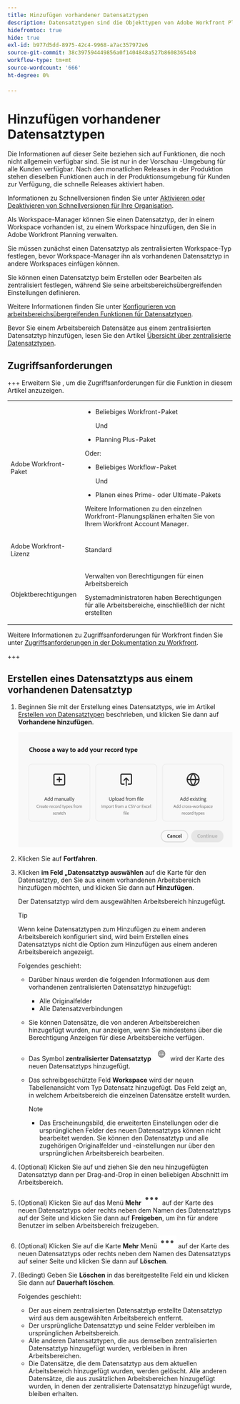 ```yaml
---
title: Hinzufügen vorhandener Datensatztypen
description: Datensatztypen sind die Objekttypen von Adobe Workfront Planning. In Workfront Planning können Sie einen vorhandenen Datensatztyp hinzufügen, der in einem anderen Workspace erstellt wurde.
hidefromtoc: true
hide: true
exl-id: b977d5dd-8975-42c4-9968-a7ac357972e6
source-git-commit: 38c397594449856a0f1404848a527b86083654b8
workflow-type: tm+mt
source-wordcount: '666'
ht-degree: 0%

---
```


<!-- add these to the metadata, when making this public: 

feature: Workfront Planning
role: User, Admin
author: Alina
recommendations: noDisplay, noCatalog
-->

# Hinzufügen vorhandener Datensatztypen

<span class="preview">Die Informationen auf dieser Seite beziehen sich auf Funktionen, die noch nicht allgemein verfügbar sind. Sie ist nur in der Vorschau -Umgebung für alle Kunden verfügbar. Nach den monatlichen Releases in der Produktion stehen dieselben Funktionen auch in der Produktionsumgebung für Kunden zur Verfügung, die schnelle Releases aktiviert haben. </span>

<span class="preview">Informationen zu Schnellversionen finden Sie unter [Aktivieren oder Deaktivieren von Schnellversionen für Ihre Organisation](/help/quicksilver/administration-and-setup/set-up-workfront/configure-system-defaults/enable-fast-release-process.md). </span>

Als Workspace-Manager können Sie einen Datensatztyp, der in einem Workspace vorhanden ist, zu einem Workspace hinzufügen, den Sie in Adobe Workfront Planning verwalten.

Sie müssen zunächst einen Datensatztyp als zentralisierten Workspace-Typ festlegen, bevor Workspace-Manager ihn als vorhandenen Datensatztyp in andere Workspaces einfügen können.

Sie können einen Datensatztyp beim Erstellen oder Bearbeiten als zentralisiert festlegen, während Sie seine arbeitsbereichsübergreifenden Einstellungen definieren.

Weitere Informationen finden Sie unter [Konfigurieren von arbeitsbereichsübergreifenden Funktionen für Datensatztypen](/help/quicksilver/planning/architecture/configure-record-type-cross-workspace-capabilities.md).

Bevor Sie einem Arbeitsbereich Datensätze aus einem zentralisierten Datensatztyp hinzufügen, lesen Sie den Artikel [Übersicht über zentralisierte Datensatztypen](/help/quicksilver/planning/architecture/centralized-record-types-overview.md).

## Zugriffsanforderungen

+++ Erweitern Sie , um die Zugriffsanforderungen für die Funktion in diesem Artikel anzuzeigen.

<table style="table-layout:auto"> 
<col> 
</col> 
<col> 
</col> 
<tbody> 
    <tr> 
<tr>

</tr>   
<tr> 
   <td role="rowheader"><p>Adobe Workfront-Paket</p></td> 
   <td> 
<ul><li><p>Beliebiges Workfront-Paket</p></li>
Und
<li><p>Planning Plus-Paket</p></li></ul>
Oder:
<ul><li><p>Beliebiges Workflow-Paket</p> </li>
Und
<li><p>Planen eines Prime- oder Ultimate-Pakets</p></li></ul>
<p>Weitere Informationen zu den einzelnen Workfront-Planungsplänen erhalten Sie von Ihrem Workfront Account Manager. </p> 
   </td>

<tr> 
   <td role="rowheader"><p>Adobe Workfront-Lizenz</p></td> 
   <td><p>Standard</p>
   </td> 
  </tr> 
  <tr> 
   <td role="rowheader"><p>Objektberechtigungen</p></td> 
   <td>   <p>Verwalten von Berechtigungen für einen Arbeitsbereich</a> </p>  
   <p>Systemadministratoren haben Berechtigungen für alle Arbeitsbereiche, einschließlich der nicht erstellten</p>  </td> 
  </tr>  
</tbody> 
</table>

Weitere Informationen zu Zugriffsanforderungen für Workfront finden Sie unter [Zugriffsanforderungen in der Dokumentation zu Workfront](/help/quicksilver/administration-and-setup/add-users/access-levels-and-object-permissions/access-level-requirements-in-documentation.md).

+++   

## Erstellen eines Datensatztyps aus einem vorhandenen Datensatztyp

1. Beginnen Sie mit der Erstellung eines Datensatztyps, wie im Artikel [Erstellen von Datensatztypen](/help/quicksilver/planning/architecture/create-record-types.md) beschrieben, und klicken Sie dann auf **Vorhandene hinzufügen**. <!--check this - the option might have been renamed in the UI-->

   ![Modal zum Hinzufügen eines Datensatztyps mit der Option zum Hinzufügen aus einem anderen Arbeitsbereich](assets/add-record-type-from-existing-workspace-option-when-creating-records.png)

1. Klicken Sie auf **Fortfahren**.
1. Klicken **im Feld „Datensatztyp auswählen** auf die Karte für den Datensatztyp, den Sie aus einem vorhandenen Arbeitsbereich hinzufügen möchten, und klicken Sie dann auf **Hinzufügen**.

   Der Datensatztyp wird dem ausgewählten Arbeitsbereich hinzugefügt.

   >[!TIP]
   >
   >Wenn keine Datensatztypen zum Hinzufügen zu einem anderen Arbeitsbereich konfiguriert sind, wird beim Erstellen eines Datensatztyps nicht die Option zum Hinzufügen aus einem anderen Arbeitsbereich angezeigt.

   Folgendes geschieht:

   * Darüber hinaus werden die folgenden Informationen aus dem vorhandenen zentralisierten Datensatztyp hinzugefügt:

      * Alle Originalfelder
      * Alle Datensatzverbindungen
   * Sie können Datensätze, die von anderen Arbeitsbereichen hinzugefügt wurden, nur anzeigen, wenn Sie mindestens über die Berechtigung Anzeigen für diese Arbeitsbereiche verfügen.
   * Das Symbol **zentralisierter Datensatztyp** ![Symbol für zentralisierten Datensatztyp](assets/global-icon.png) wird der Karte des neuen Datensatztyps hinzugefügt.
   * Das schreibgeschützte Feld **Workspace** wird der neuen Tabellenansicht vom Typ Datensatz hinzugefügt. Das Feld zeigt an, in welchem Arbeitsbereich die einzelnen Datensätze erstellt wurden.

     >[!NOTE]
     >
     >* Das Erscheinungsbild, die erweiterten Einstellungen oder die ursprünglichen Felder des neuen Datensatztyps können nicht bearbeitet werden. Sie können den Datensatztyp und alle zugehörigen Originalfelder und -einstellungen nur über den ursprünglichen Arbeitsbereich bearbeiten.

1. (Optional) Klicken Sie auf und ziehen Sie den neu hinzugefügten Datensatztyp dann per Drag-and-Drop in einen beliebigen Abschnitt im Arbeitsbereich.

1. (Optional) Klicken Sie auf das Menü **Mehr** ![Mehr](assets/more-menu.png) auf der Karte des neuen Datensatztyps oder rechts neben dem Namen des Datensatztyps auf der Seite und klicken Sie dann auf **Freigeben**, um ihn für andere Benutzer im selben Arbeitsbereich freizugeben.

1. (Optional) Klicken Sie auf die Karte **Mehr** Menü ![Mehr](assets/more-menu.png) auf der Karte des neuen Datensatztyps oder rechts neben dem Namen des Datensatztyps auf seiner Seite und klicken Sie dann auf **Löschen**.
1. (Bedingt) Geben Sie **Löschen** in das bereitgestellte Feld ein und klicken Sie dann auf **Dauerhaft löschen**.

   Folgendes geschieht:

   * Der aus einem zentralisierten Datensatztyp erstellte Datensatztyp wird aus dem ausgewählten Arbeitsbereich entfernt.
   * Der ursprüngliche Datensatztyp und seine Felder verbleiben im ursprünglichen Arbeitsbereich.
   * Alle anderen Datensatztypen, die aus demselben zentralisierten Datensatztyp hinzugefügt wurden, verbleiben in ihren Arbeitsbereichen.
   * Die Datensätze, die dem Datensatztyp aus dem aktuellen Arbeitsbereich hinzugefügt wurden, werden gelöscht. Alle anderen Datensätze, die aus zusätzlichen Arbeitsbereichen hinzugefügt wurden, in denen der zentralisierte Datensatztyp hinzugefügt wurde, bleiben erhalten.





